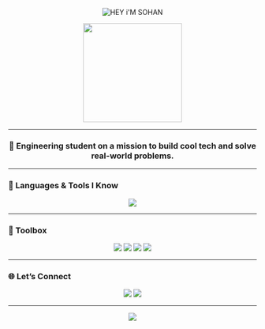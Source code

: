 <p align="center">
  <img src="https://readme-typing-svg.demolab.com?font=Fira+Code&duration=3000&pause=1000&color=F75C7E&center=true&vCenter=true&multiline=true&width=700&lines=Hey!+I'm+Sohan+Ganji+👋;Engineering+Student+%7C+Developer+%7C+Debugging+Ninja;Doing+what+I+do+to+be+me+🔥" alt="HEY i'M SOHAN" />
</p>

<p align="center">
  <img src="https://media.giphy.com/media/26tn33aiTi1jkl6H6/giphy.gif" width="200" />
</p>

---

<h3 align="center">🚀 Engineering student on a mission to build cool tech and solve real-world problems.</h3>

---

### 🧠 Languages & Tools I Know

<p align="center">
  <img src="https://skillicons.dev/icons?i=c,cpp,java,js,python,html,css,mysql,git,github,vscode,linux&perline=7" />
</p>

---

### 🧰 Toolbox

<p align="center">
  <img src="https://img.shields.io/badge/-VSCode-007ACC?style=for-the-badge&logo=visual-studio-code&logoColor=white"/>
  <img src="https://img.shields.io/badge/-Linux-FCC624?style=for-the-badge&logo=linux&logoColor=black"/>
  <img src="https://img.shields.io/badge/-Git-F05032?style=for-the-badge&logo=git&logoColor=white"/>
  <img src="https://img.shields.io/badge/-MySQL-4479A1?style=for-the-badge&logo=mysql&logoColor=white"/>
</p>

---

### 🌐 Let’s Connect

<p align="center">
  <a href="mailto:sohan.ganji2151@gmail.com"><img src="https://img.shields.io/badge/email-D14836?style=for-the-badge&logo=gmail&logoColor=white"/></a>
  <a href="https://linkedin.com/in/SohanGanji006"><img src="https://img.shields.io/badge/LinkedIn-0077B5?style=for-the-badge&logo=linkedin&logoColor=white"/></a>
</p>

---

<p align="center">
  <img src="https://readme-typing-svg.demolab.com?font=Fira+Code&pause=1000&color=7FFF00&center=true&vCenter=true&width=435&lines=Do+what+you+do+to+be+you!!" />
</p>

